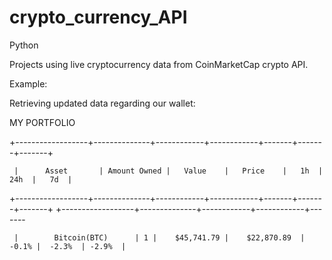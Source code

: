 # crypto_currency_API
Python


Projects using live cryptocurrency data from CoinMarketCap crypto API.


Example:

Retrieving updated data regarding our wallet:

MY PORTFOLIO

+------------------+--------------+------------+------------+-------+-------+-------+





     |      Asset       | Amount Owned |   Value    |   Price    |   1h  |  24h  |   7d  |
+------------------+--------------+------------+------------+-------+-------+-------+
+------------------+--------------+------------+------------+-------





     |        Bitcoin(BTC)      | 1 |    $45,741.79 |    $22,870.89  |  -0.1% |  -2.3%  | -2.9%  |

                                                                                          
                                                                                                                                                                                                                       
